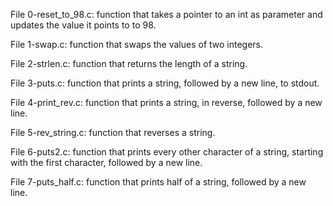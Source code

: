 File 0-reset_to_98.c: function that takes a pointer to an int as parameter and updates the value it points to to 98.

File 1-swap.c: function that swaps the values of two integers.

File 2-strlen.c: function that returns the length of a string.

File 3-puts.c:  function that prints a string, followed by a new line, to stdout.

File 4-print_rev.c: function that prints a string, in reverse, followed by a new line.

File 5-rev_string.c: function that reverses a string.

File 6-puts2.c: function that prints every other character of a string, starting with the first character, followed by a new line.

File 7-puts_half.c: function that prints half of a string, followed by a new line.


